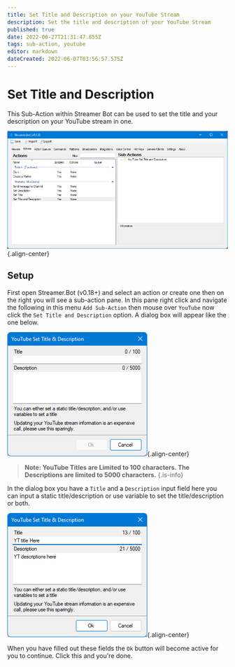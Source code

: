 ```yaml
---
title: Set Title and Description on your YouTube Stream
description: Set the title and description of your YouTube Stream
published: true
date: 2022-06-27T21:31:47.855Z
tags: sub-action, youtube
editor: markdown
dateCreated: 2022-06-07T03:56:57.575Z
---
```


# Set Title and Description

This Sub-Action within Streamer Bot can be used to set the title and your description on your YouTube stream in one.

![set-td-bot.png](/set-title-description-yt/set-td-bot.png){.align-center}

## Setup 

First open Streamer.Bot (v0.18+) and select an action or create one then on the right you will see a sub-action pane. In this pane right click and navigate the following in this menu `Add Sub-Action` then mouse over `YouTube` now click the `Set Title and Description` option. A dialog box will appear like the one below.

![blank-td-fields.png](/set-title-description-yt/blank-td-fields.png){.align-center}

> **Note: YouTube Titles are Limited to 100 characters. The Descriptions are limited to 5000 characters.**
{.is-info}

In the dialog box you have a `Title` and a `Description` input field here you can input a static title/description or use variable to set the title/description or both.

![complete-td.png](/set-title-description-yt/complete-td.png){.align-center}

When you have filled out these fields the `Ok` button will become active for you to continue. Click this and you're done.  
